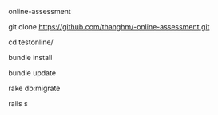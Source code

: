 online-assessment

git clone https://github.com/thanghm/-online-assessment.git

cd testonline/

bundle install

bundle update

rake db:migrate

rails s
